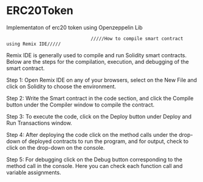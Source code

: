 # ERC20Token
Implementaton of erc20 token using Openzeppelin Lib

                                   /////How to compile smart contract using Remix IDE/////
Remix IDE is generally used to compile and run Solidity smart contracts. Below are the steps for the compilation, execution, and debugging of the smart contract.

Step 1: Open Remix IDE on any of your browsers, select on the New File and click on Solidity to choose the environment.

Step 2: Write the Smart contract in the code section, and click the Compile button under the Compiler window to compile the contract. 

Step 3: To execute the code, click on the Deploy button under Deploy and Run Transactions window. 

Step 4: After deploying the code click on the method calls under the drop-down of deployed contracts to run the program, and for output, check to click on the drop-down on the console.

Step 5: For debugging click on the Debug button corresponding to the method call in the console. Here you can check each function call and variable assignments. 